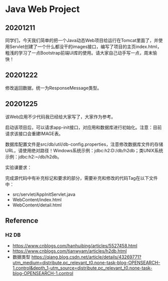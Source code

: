 # Java Web Project

## 20201211

同学们，今天我们简单的把一个Java动态Web项目给运行在Tomcat里面了，并使用Servlet创建了一个什么都没干的images接口，编写了项目的主页index.html，粗浅的学习了一点Bootstrap前端UI库的使用。请大家自己动手写一点，周末愉快！

## 20201222

修改返回数据，统一为ResponseMessage类型。

## 20201225 

该Web应用不少代码我已经给大家写了，大家作为参考。

启动该项目后，可以请求app-init接口，对应用和数据库进行初始化。注意：目前请求该接口会重建IMAGE表。

数据库配置文件是src/db/util/db-config.properties，注意修改数据库文件的存储URL，请使用绝对路径！Windows系统示例：jdbc:h2:D:/db/h2db；类UNIX系统示例：jdbc:h2:~/db/h2db。

实验课要求：

完成源代码中有补充标记和要求的部分，需要补充和修改的代码Tag在以下文件中：

- src/servlet/AppInitServlet.java
- WebContent/index.html
- WebContent/detail.html

## Reference

### H2 DB

- https://www.cnblogs.com/hanhuibing/articles/5527458.html
- https://www.cnblogs.com/tianwyam/articles/h2db.html
- 数据类型 https://qiang.blog.csdn.net/article/details/43269771?utm_medium=distribute.pc_relevant_t0.none-task-blog-OPENSEARCH-1.control&depth_1-utm_source=distribute.pc_relevant_t0.none-task-blog-OPENSEARCH-1.control
